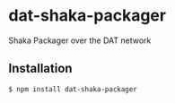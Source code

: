 dat-shaka-packager
==================

Shaka Packager over the DAT network

## Installation

```sh
$ npm install dat-shaka-packager
```
